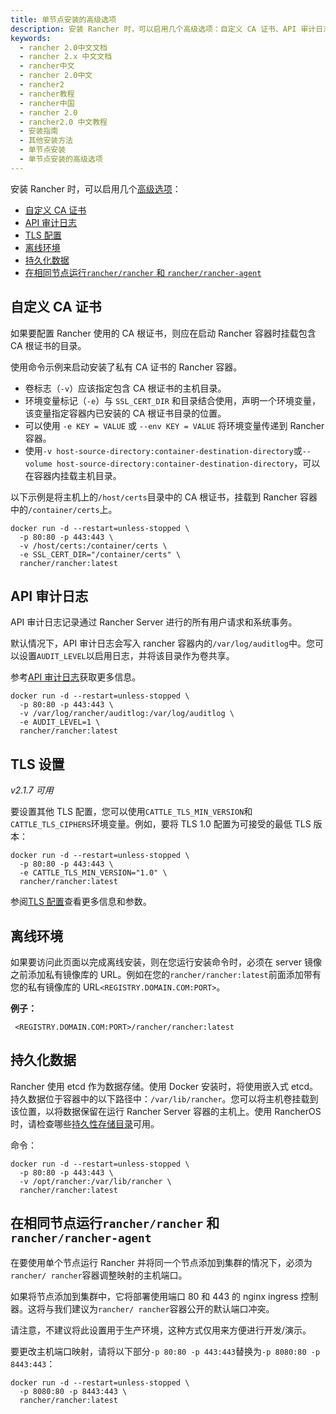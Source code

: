 ```yaml
---
title: 单节点安装的高级选项
description: 安装 Rancher 时，可以启用几个高级选项：自定义 CA 证书、API 审计日志、TLS 配置、离线环境、持久化数据。
keywords:
  - rancher 2.0中文文档
  - rancher 2.x 中文文档
  - rancher中文
  - rancher 2.0中文
  - rancher2
  - rancher教程
  - rancher中国
  - rancher 2.0
  - rancher2.0 中文教程
  - 安装指南
  - 其他安装方法
  - 单节点安装
  - 单节点安装的高级选项
---
```


安装 Rancher 时，可以启用几个[高级选项](/docs/installation/options/_index)：

- [自定义 CA 证书](#自定义-ca-证书)
- [API 审计日志](#api-审计日志)
- [TLS 配置](#tls-设置)
- [离线环境](#离线环境)
- [持久化数据](#持久化数据)
- [在相同节点运行`rancher/rancher` 和 `rancher/rancher-agent`](#在相同节点运行rancherrancher-和-rancherrancher-agent)

## 自定义 CA 证书

如果要配置 Rancher 使用的 CA 根证书，则应在启动 Rancher 容器时挂载包含 CA 根证书的目录。

使用命令示例来启动安装了私有 CA 证书的 Rancher 容器。

- 卷标志（`-v`）应该指定包含 CA 根证书的主机目录。
- 环境变量标记（`-e`）与 `SSL_CERT_DIR` 和目录结合使用，声明一个环境变量，该变量指定容器内已安装的 CA 根证书目录的位置。
- 可以使用 `-e KEY = VALUE` 或 `--env KEY = VALUE` 将环境变量传递到 Rancher 容器。
- 使用`-v host-source-directory:container-destination-directory`或`--volume host-source-directory:container-destination-directory`，可以在容器内挂载主机目录。

以下示例是将主机上的`/host/certs`目录中的 CA 根证书，挂载到 Rancher 容器中的`/container/certs`上。

```
docker run -d --restart=unless-stopped \
  -p 80:80 -p 443:443 \
  -v /host/certs:/container/certs \
  -e SSL_CERT_DIR="/container/certs" \
  rancher/rancher:latest
```

## API 审计日志

API 审计日志记录通过 Rancher Server 进行的所有用户请求和系统事务。

默认情况下，API 审计日志会写入 rancher 容器内的`/var/log/auditlog`中。您可以设置`AUDIT_LEVEL`以启用日志，并将该目录作为卷共享。

参考[API 审计日志](/docs/installation/options/api-audit-log/_index)获取更多信息。

```
docker run -d --restart=unless-stopped \
  -p 80:80 -p 443:443 \
  -v /var/log/rancher/auditlog:/var/log/auditlog \
  -e AUDIT_LEVEL=1 \
  rancher/rancher:latest
```

## TLS 设置

_v2.1.7 可用_

要设置其他 TLS 配置，您可以使用`CATTLE_TLS_MIN_VERSION`和`CATTLE_TLS_CIPHERS`环境变量。例如，要将 TLS 1.0 配置为可接受的最低 TLS 版本：

```
docker run -d --restart=unless-stopped \
  -p 80:80 -p 443:443 \
  -e CATTLE_TLS_MIN_VERSION="1.0" \
  rancher/rancher:latest
```

参阅[TLS 配置](/docs/installation/options/tls-settings/_index)查看更多信息和参数。

## 离线环境

如果要访问此页面以完成离线安装，则在您运行安装命令时，必须在 server 镜像之前添加私有镜像库的 URL。例如在您的`rancher/rancher:latest`前面添加带有您的私有镜像库的 URL`<REGISTRY.DOMAIN.COM:PORT>`。

**例子：**

     <REGISTRY.DOMAIN.COM:PORT>/rancher/rancher:latest

<div id="persist-data" />

## 持久化数据

Rancher 使用 etcd 作为数据存储。使用 Docker 安装时，将使用嵌入式 etcd。持久数据位于容器中的以下路径中：`/var/lib/rancher`。您可以将主机卷挂载到该位置，以将数据保留在运行 Rancher Server 容器的主机上。使用 RancherOS 时，请检查哪些[持久性存储目录](https://rancher.com/docs/os/v1.x/en/installation/system-services/system-docker-volumes/#user-volumes)可用。

命令：

```
docker run -d --restart=unless-stopped \
  -p 80:80 -p 443:443 \
  -v /opt/rancher:/var/lib/rancher \
  rancher/rancher:latest
```

## 在相同节点运行`rancher/rancher` 和 `rancher/rancher-agent`

在要使用单个节点运行 Rancher 并将同一个节点添加到集群的情况下，必须为`rancher/ rancher`容器调整映射的主机端口。

如果将节点添加到集群中，它将部署使用端口 80 和 443 的 nginx ingress 控制器。这将与我们建议为`rancher/ rancher`容器公开的默认端口冲突。

请注意，不建议将此设置用于生产环境，这种方式仅用来方便进行开发/演示。

要更改主机端口映射，请将以下部分`-p 80:80 -p 443:443`替换为`-p 8080:80 -p 8443:443`：

```
docker run -d --restart=unless-stopped \
  -p 8080:80 -p 8443:443 \
  rancher/rancher:latest
```
